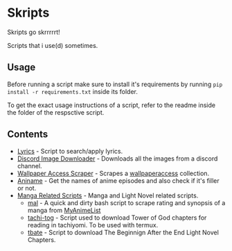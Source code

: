 # Skripts

Skripts go skrrrrrt!

Scripts that i use(d) sometimes.

## Usage

Before running a script make sure to install it's requirements by running `pip install -r requirements.txt` inside its folder.

To get the exact usage instructions of a script, refer to the readme inside the folder of the respsctive script.

## Contents

- [Lyrics](./Lyrics/) - Script to search/apply lyrics.
- [Discord Image Downloader](./Discord%20Image%20Downloader/) - Downloads all the images from a discord channel.
- [Wallpaper Access Scraper](./WallpaperAccess%20Scraper/) - Scrapes a [wallpaperaccess](wallpaperaccess.com) collection.
- [Aniname](./Aniname/) - Get the names of anime episodes and also check if it's filler or not.
- [Manga Related Scripts](./Manga%20Related) - Manga and Light Novel related scripts.
  - [mal](./Manga%20Related/mal) - A quick and dirty bash script to scrape rating and synopsis of a manga from [MyAnimeList](https://myanimelist.net/)
  - [tachi-tog](./Manga%20Related/tachi-tog) - Script used to download Tower of God chapters for reading in tachiyomi. To be used with termux.
  - [tbate](./Manga%20Related/tbate) - Script to download The Beginnign After the End Light Novel Chapters.
  